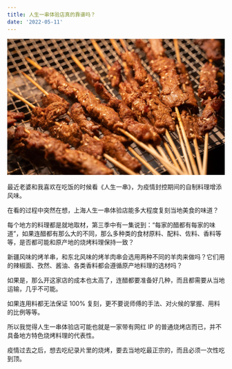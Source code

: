 ```yaml
---
title: 人生一串体验店真的靠谱吗？
date: '2022-05-11'
---
```

![肉](./1652258118331-7779a2bc-2085-4421-8e55-6e05d0808586.png)

最近老婆和我喜欢在吃饭的时候看《人生一串》，为疫情封控期间的自制料理增添风味。

在看的过程中突然在想，上海人生一串体验店能多大程度复刻当地美食的味道？

每个地方的料理都是就地取材，第三季中有一集说到：“每家的醋都有每家的味道”，如果连醋都有那么大的不同，那么多种类的食材原料、配料、佐料、香料等等，是否都可能和原产地的烧烤料理保持一致？

新疆风味的烤羊串，和东北风味的烤羊肉串会选用两种不同的羊肉来做吗？它们用的辣椒面、孜然、酱油、各类香料都会遵循原产地料理的选材吗？

如果是，那么开这家店的成本也太高了，连醋都要准备好几种，而且都需要从当地运输，几乎不可能。

如果连用料都无法保证 100% 复刻，更不要说师傅的手法、对火候的掌握、用料的比例等等。

所以我觉得人生一串体验店可能也就是一家带有网红 IP 的普通烧烤店而已，并不具备地方特色烧烤料理的代表性。

疫情过去之后，想去吃纪录片里的烧烤，要去当地吃最正宗的，而且必须一次性吃到顶。
